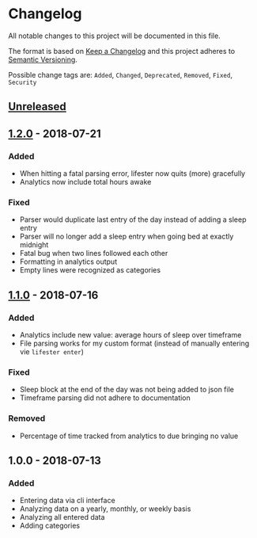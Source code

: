# Changelog
All notable changes to this project will be documented in this file.

The format is based on [Keep a Changelog](http://keepachangelog.com/en/1.0.0/)
and this project adheres to [Semantic Versioning](http://semver.org/spec/v2.0.0.html).

Possible change tags are: ``Added``, ``Changed``, ``Deprecated``, ``Removed``, ``Fixed``, ``Security``


## [Unreleased]

## [1.2.0] - 2018-07-21
### Added
- When hitting a fatal parsing error, lifester now quits (more) gracefully
- Analytics now include total hours awake

### Fixed
- Parser would duplicate last entry of the day instead of adding a sleep entry
- Parser will no longer add a sleep entry when going bed at exactly midnight
- Fatal bug when two lines followed each other
- Formatting in analytics output
- Empty lines were recognized as categories


## [1.1.0] - 2018-07-16
### Added
- Analytics include new value: average hours of sleep over timeframe
- File parsing works for my custom format (instead of manually entering vie `lifester enter`)

### Fixed
- Sleep block at the end of the day was not being added to json file
- Timeframe parsing did not adhere to documentation

### Removed
- Percentage of time tracked from analytics to due bringing no value


## 1.0.0 - 2018-07-13
### Added
- Entering data via cli interface
- Analyzing data on a yearly, monthly, or weekly basis
- Analyzing all entered data
- Adding categories


[Unreleased]: https://github.com/sophieau/lifester/compare/v1.2.0...HEAD
[1.2.0]: https://github.com/sophieau/lifester/compare/v1.1.0...v1.2.0
[1.1.0]: https://github.com/sophieau/lifester/compare/v1.0...v1.1.0
